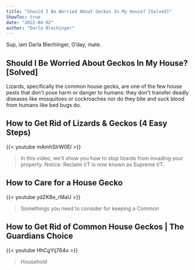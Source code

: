 ```yaml
---
title: "Should I Be Worried About Geckos In My House? [Solved]"
ShowToc: true 
date: "2022-04-02"
author: "Darla Blechinger" 
---
```


Sup, iam Darla Blechinger, G’day, mate.
## Should I Be Worried About Geckos In My House? [Solved]
Lizards, specifically the common house gecko, are one of the few house pests that don't pose harm or danger to humans: they don't transfer deadly diseases like mosquitoes or cockroaches nor do they bite and suck blood from humans like bed bugs do.

## How to Get Rid of Lizards & Geckos (4 Easy Steps)
{{< youtube mAmhSIrW0EI >}}
>In this video, we'll show you how to stop lizards from invading your property. Notice: Reclaim I/T is now known as Supreme I/T.

## How to Care for a House Gecko
{{< youtube ydZK8e_rMaU >}}
>Somethings you need to consider for keeping a Common 

## How to Get Rid of Common House Geckos | The Guardians Choice
{{< youtube HhCgYij764o >}}
>Household

